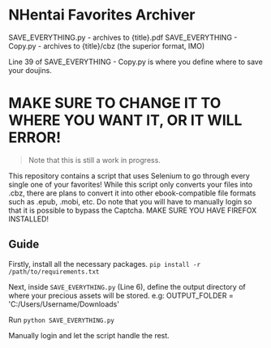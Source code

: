 # NHentai Favorites Archiver

SAVE_EVERYTHING.py - archives to {title}.pdf
SAVE_EVERYTHING - Copy.py - archives to {title}/cbz (the superior format, IMO)

Line 39 of SAVE_EVERYTHING - Copy.py is where you define where to save your doujins. 
# MAKE SURE TO CHANGE IT TO WHERE YOU WANT IT, OR IT WILL ERROR!

> Note that this is still a work in progress.

This repository contains a script that uses Selenium to go through every single one of your favorites!
While this script only converts your files into .cbz, there are plans to convert it into other ebook-compatible file formats such as .epub, .mobi, etc.
Do note that you will have to manually login so that it is possible to bypass the Captcha.
MAKE SURE YOU HAVE FIREFOX INSTALLED!

## Guide
Firstly, install all the necessary packages.
`pip install -r /path/to/requirements.txt`

Next, inside `SAVE_EVERYTHING.py` (Line 6), define the output directory of where your precious assets will be stored.
e.g: OUTPUT_FOLDER = 'C:/Users/Username/Downloads'

Run `python SAVE_EVERYTHING.py`

Manually login and let the script handle the rest.